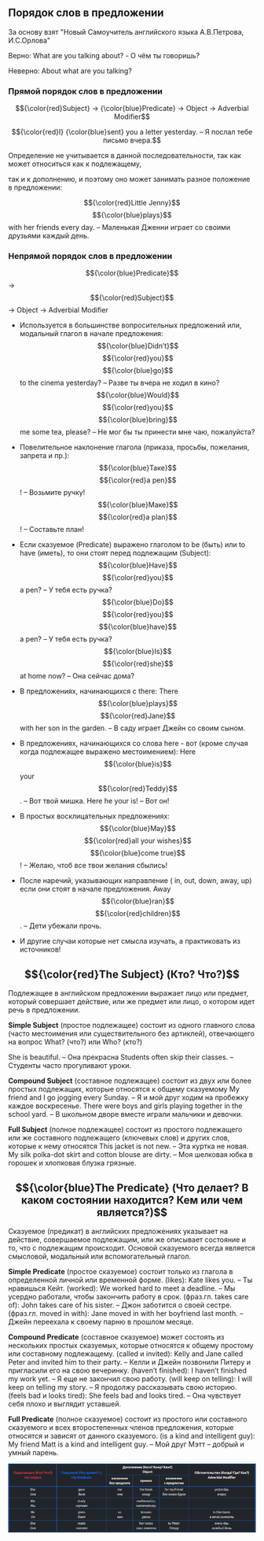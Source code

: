 ## Порядок слов в предложении

За основу взят "Новый Самоучитель английского языка А.В.Петрова, И.С.Орлова"

Верно: What are you talking about? - О чём ты говоришь?

Неверно: About what are you talking?

### Прямой порядок слов в предложении

$${\color{red}Subject} -> {\color{blue}Predicate} -> Object -> Adverbial Modifier$$
 
$${\color{red}I} {\color{blue}sent} you a letter yesterday. – Я послал тебе письмо вчера.$$ 

Определение не учитывается в данной последовательности, так как может относиться как к подлежащему,

так и к дополнению, и поэтому оно может занимать разное положение в предложении: 

$${\color{red}Little Jenny}$$  $${\color{blue}plays}$$  with her friends every day. – Маленькая Дженни играет со своими друзьями каждый день.



### Непрямой порядок слов в предложении

$${\color{blue}Predicate}$$ -> $${\color{red}Subject}$$ -> Object -> Adverbial Modifier

- Используется в большинстве вопросительных предложений или, модальный глагол в начале предложения:
$${\color{blue}Didn’t}$$ $${\color{red}you}$$ $${\color{blue}go}$$ to the cinema yesterday? – Разве ты вчера не ходил в кино?
$${\color{blue}Would}$$ $${\color{red}you}$$ $${\color{blue}bring}$$ me some tea, please? – Не мог бы ты принести мне чаю, пожалуйста?

- Повелительное наклонение глагола (приказа, просьбы, пожелания, запрета и пр.):
$${\color{blue}Таке}$$ $${\color{red}а реn}$$! – Возьмите ручку!
$${\color{blue}Маке}$$ $${\color{red}а plan}$$! – Составьте план!

- Если сказуемое (Predicate) выражено глаголом to be (быть) или to have (иметь), то они стоят перед подлежащим (Subject):
$${\color{blue}Have}$$ $${\color{red}you}$$ a pen? – У тебя есть ручка?
$${\color{blue}Do}$$ $${\color{red}you}$$ $${\color{blue}have}$$ a pen? – У тебя есть ручка?
$${\color{blue}Is}$$ $${\color{red}she}$$ at home now? – Она сейчас дома?

- В предложениях, начинающихся с there:
There $${\color{blue}plays}$$ $${\color{red}Jane}$$ with her son in the garden. – В саду играет Джейн со своим сыном.

- В предложениях, начинающихся со слова here - вот (кроме случая когда подлежащее выражено местоимением):
Here $${\color{blue}is}$$ your $${\color{red}Teddy}$$. – Вот твой мишка.
Here he your is! – Вот он!

- В простых восклицательных предложениях:
$${\color{blue}May}$$ $${\color{red}all your wishes}$$ $${\color{blue}come true}$$! – Желаю, чтоб все твои желания сбылись!

- После наречий, указывающих направление ( in, out, down, away, up) если они стоят в начале предложения.
Away $${\color{blue}ran}$$ $${\color{red}children}$$. – Дети убежали прочь.

- И другие случаи которые нет смысла изучать, а практиковать из источников!


## $${\color{red}The Subject} (Кто? Что?)$$ 

Подлежащее в английском предложении выражает лицо или предмет, который совершает действие, или же предмет или лицо, о котором идет речь в предложении.

**Simple Subject** (простое подлежащее)
состоит из одного главного слова (часто местоимения или существительного без артиклей), отвечающего на вопрос What? (что?) или Who? (кто?)

She is beautiful. – Она прекрасна
Students often skip their classes. – Студенты часто прогуливают уроки.

**Compound Subject** (составное подлежащее)
состоит из двух или более простых подлежащих, которые относятся к общему сказуемому
My friend and I go jogging every Sunday. – Я и мой друг ходим на пробежку каждое воскресенье.
There were boys and girls playing together in the school yard. – В школьном дворе вместе играли мальчики и девочки.

**Full Subject** (полное подлежащее)
состоит из простого подлежащего или же составного подлежащего (ключевых слов) и других слов, которые к нему относятся
This jacket is not new. – Эта куртка не новая.
My silk polka-dot skirt and cotton blouse are dirty. – Моя шелковая юбка в горошек и хлопковая блузка грязные.


## $${\color{blue}The Predicate} (Что делает? В каком состоянии находится? Кем или чем является?)$$ 

Сказуемое (предикат) в английских предложениях указывает на действие, совершаемое подлежащим, или же описывает состояние и то, что с подлежащим происходит. Основой сказуемого всегда является смысловой, модальный или вспомогательный глагол.

**Simple Predicate** (простое сказуемое)
состоит только из глагола в определенной личной или временной форме.
(likes): Kate likes you. – Ты нравишься Кейт.
(worked): We worked hard to meet a deadline. – Мы усердно работали, чтобы закончить работу в срок.
(фраз.гл. takes care of): John takes care of his sister. – Джон заботится о своей сестре.
(фраз.гл. moved in with): Jane moved in with her boyfriend last month. – Джейн переехала к своему парню в прошлом месяце.

**Compound Predicate** (составное сказуемое)
может состоять из нескольких простых сказуемых, которые относятся к общему простому или составному подлежащему.
(called и invited): Kelly and Jane called Peter and invited him to their party. – Келли и Джейн позвонили Питеру и пригласили его на свою вечеринку.
(haven’t finished): I haven’t finished my work yet. – Я еще не закончил свою работу.
(will keep on telling): I will keep on telling my story. – Я продолжу рассказывать свою историю.
(feels bad и looks tired): She feels bad and looks tired. – Она чувствует себя плохо и выглядит уставшей.

**Full Predicate** (полное сказуемое)
состоит из простого или составного сказуемого и всех второстепенных членов предложения, которые относятся и зависят от данного сказуемого.
(is a kind and intelligent guy): My friend Matt is a kind and intelligent guy. – Мой друг Мэтт – добрый и умный парень.


![table](https://github.com/Jekahome/grammar_of_english/blob/main/_img/ex.png "table")


